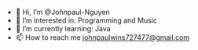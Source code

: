 - 👋 Hi, I’m @Johnpaul-Nguyen
- 👀 I’m interested in: Programming and Music
- 🌱 I’m currently learning: Java
- 📫 How to reach me johnpaulwins727477@gmail.com

<!---
Johnpaul-Nguyen/Johnpaul-Nguyen is a ✨ special ✨ repository because its `README.md` (this file) appears on your GitHub profile.
You can click the Preview link to take a look at your changes.
--->
